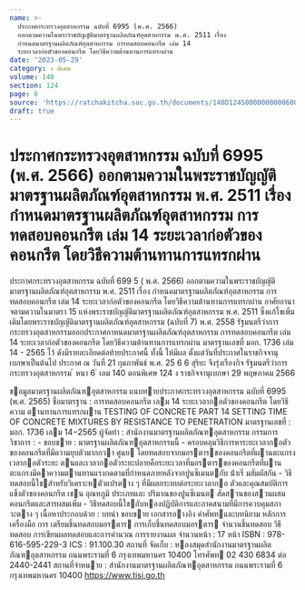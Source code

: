 ```yaml
---
name: >-
  ประกาศกระทรวงอุตสาหกรรม ฉบับที่ 6995 (พ.ศ. 2566)
  ออกตามความในพระราชบัญญัติมาตรฐานผลิตภัณฑ์อุตสาหกรรม พ.ศ. 2511 เรื่อง
  กำหนดมาตรฐานผลิตภัณฑ์อุตสาหกรรม การทดสอบคอนกรีต เล่ม 14
  ระยะเวลาก่อตัวของคอนกรีต โดยวิธีความต้านทานการแทรกผ่าน
date: '2023-05-29'
category: ง พิเศษ
volume: 140
section: 124
page: 6
source: 'https://ratchakitcha.soc.go.th/documents/140D124S0000000000600.pdf'
draft: true
---
```


# ประกาศกระทรวงอุตสาหกรรม ฉบับที่ 6995 (พ.ศ. 2566) ออกตามความในพระราชบัญญัติมาตรฐานผลิตภัณฑ์อุตสาหกรรม พ.ศ. 2511 เรื่อง กำหนดมาตรฐานผลิตภัณฑ์อุตสาหกรรม การทดสอบคอนกรีต เล่ม 14 ระยะเวลาก่อตัวของคอนกรีต โดยวิธีความต้านทานการแทรกผ่าน

ประกาศกระทรวงอุตสาหกรรม ฉบับที่ 699 5 ( พ.ศ. 2566) ออกตามความในพระราชบัญญัติมาตรฐานผลิตภัณฑ์อุตสาหกรรม พ.ศ. 2511 เรื่อง กำหนดมาตรฐานผลิตภัณฑ์อุตสาหกรรม การทดสอบคอนกรีต เล่ม 14 ระยะเวลาก่อตัวของคอนกรีต โดยวิธีความต้านทานการแทรกผ่าน อาศัยอานาจตามความในมาตรา 15 แห่งพระราชบัญญัติมาตรฐานผลิตภัณฑ์อุตสาหกรรม พ.ศ. 2511 ซึ่งแก้ไขเพิ่มเติมโดยพระราชบัญญัติมาตรฐานผลิตภัณฑ์อุตสาหกรรม (ฉบับที่ 7) พ.ศ. 2558 รัฐมนตรีว่าการกระทรวงอุตสาหกรรมออกประกาศกาหนดมาตรฐานผลิตภัณฑ์อุตสาหกรรม การทดสอบคอนกรีต เล่ม 14 ระยะเวลาก่อตัวของคอนกรีต โดยวิธีความต้านทานการแทรกผ่าน มาตรฐานเลขที่ มอก. 1736 เล่ม 14 - 2565 ไว้ ดังมีรายละเอียดต่อท้ายประกาศนี้ ทั้งนี้ ให้มีผล ตั้งแต่วันที่ประกาศในราชกิจจานุเบกษาเป็นต้นไป ประกาศ ณ วันที่ 21 กุมภาพันธ์ พ.ศ. 25 6 6 สุริยะ จึงรุ่งเรืองกิจ รัฐมนตรีว่าการกระทรวงอุตสาหกรรม ้ หนา 6 ่ เลม 140 ตอนพิเศษ 124 ง ราชกิจจานุเบกษา 29 พฤษภาคม 2566

ขอมูลมาตรฐานผลิตภัณฑอุตสาหกรรม แนบทายประกาศกระทรวงอุตสาหกรรม ฉบับที่ 6995 (พ.ศ. 2565) ชื่อมาตรฐาน : การทดสอบคอนกรีต เลม 14 ระยะเวลากอตัวของคอนกรีต โดยวิธีความ ตานทานการแทรกผาน TESTING OF CONCRETE PART 14 SETTING TIME OF CONCRETE MIXTURES BY RESISTANCE TO PENETRATION มาตรฐานเลขที่ : มอก. 1736 เลม 14−2565 ผู้จัดทํา : สํานักงานมาตรฐานผลิตภัณฑอุตสาหกรรม กรรมการวิชาการ : - ขอบขาย : มาตรฐานผลิตภัณฑอุตสาหกรรมนี้ - ครอบคลุมวิธีการหาระยะเวลากอตัวของคอนกรีตที่มีความยุบตัวมากกวา ศูนย โดยทดสอบจากมอรตารของคอนกรีตที่ผานตะแกรง เวลากอตัวระยะ ตนและเวลากอตัวระยะปลายคือระยะเวลาที่มอรตารของคอนกรีตที่ผาน ตะแกรงมีคาความตานทานแรงกดตามที่กําหนดภายหลังจากปูนซีเมนตกับ น้ําเริ่ มสัมผัสกัน - วิธีทดสอบนี้ใชสําหรับวิเคราะหตัวแปรตาง ๆ ที่มีผลกระทบต่อระยะเวลากอ ตัวและคุณสมบัติการแข็งตัวของคอนกรีต เชน อุณหภูมิ ประเภทและ ปริมาณของปูนซีเมนต สัดสวนของสวนผสมคอนกรีตและสารผสมเพิ่ม - วิธีทดสอบนี้ใชกับหองปฏิบัติการและภาคสนามที่มีการควบคุมสภาวะตาง ๆ เนื้อหาประกอบด้วย : บทนํา ขอบขาย เอกสารอางอิง คําศัพทและบทนิยาม หลักการ เครื่องมือ การ เตรียมชิ้นทดสอบมอรตาร การเก็บชิ้นทดสอบมอรตาร จํานวนชิ้นทดสอบ วิธี ทดสอบ การเขียนผลทดสอบและการคํานวณ การรายงานผล จํานวนหน้า : 17 หน้า ISBN : 978-616-595-229-3 ICS : 91.100.30 สถานที่ จัดเก็บ : หองสมุดสํานักงานมาตรฐานผลิตภัณฑอุตสาหกรรม ถนนพระรามที่ 6 กรุงเทพมหานคร 10400 โทรศัพท 02 430 6834 ต่อ 2440-2441 สถานที่จําหนาย : สํานักงานมาตรฐานผลิตภัณฑอุตสาหกรรม ถนนพระรามที่ 6 กรุงเทพมหานคร 10400 https://www.tisi.go.th
